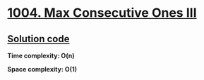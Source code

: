 # [1004. Max Consecutive Ones III](https://leetcode.com/problems/max-consecutive-ones-iii/)

## [Solution code](https://github.com/alexengrig/leetcode/blob/main/src/main/java/dev/alexengrig/leetcode/_1004_max_consecutive_ones3/Solution.java)

**Time complexity: O(n)**

**Space complexity: O(1)**
